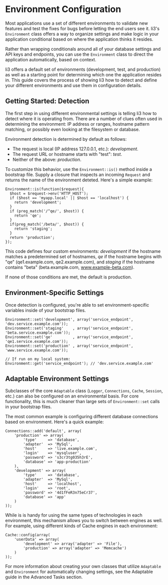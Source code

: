 # Environment Configuration

Most applications use a set of different environments to validate new features and test the fixes for bugs before letting the end users see it. li3's `Environment` class offers a way to organize settings and make logic in your application conditional based on where the application thinks it resides.

Rather than wrapping conditionals around all of your database settings and API keys and endpoints, you can use the `Environment` class to direct the application automatically, based on context.

li3 offers a default set of environments (development, test, and production) as well as a starting point for determining which one the application resides in. This guide covers the process of showing li3 how to detect and define your different environments and use them in configuration details.

## Getting Started: Detection

The first step in using different environmental settings is telling li3 how to detect where it is operating from. There are a number of clues often used in determining the environment: IP address or ranges, hostname pattern matching, or possibly even looking at the filesystem or database.

Environment detection is determined by default as follows:

 * The request is local (IP address 127.0.0.1, etc.): _development_.
 * The request URL or hostname starts with "test": _test_.
 * Neither of the above: _production_.

To customize this behavior, use the `Environment::is()` method inside a bootstrap file. Supply a closure that inspects an incoming `Request` and returns the name of the environment deteted. Here's a simple example:

```
Environment::is(function($request){
  $host = $request->env('HTTP_HOST');
  if ($host == 'myapp.local' || $host == 'localhost') {
    return 'development';
  }
  if (preg_match('/^qe/', $host)) {
    return 'qe';
  }
  if(preg_match('/beta/', $host)) {
    return 'staging';
  }
  return 'production';
});
```

This code defines four custom environments: _development_ if the hostname matches a predetermined set of hostnames, _qe_ if the hostname begins with "qe" (qe1.example.com, qe2.example.com), and _staging_ if the hostname contains "beta" (beta.example.com, www.example-beta.com).

If none of those conditions are met, the default is production.

## Environment-Specific Settings

Once detection is configured, you're able to set environment-specific variables inside of your bootstrap files.

```
Environment::set('development', array('service_endpoint', 'dev.service.example.com'));
Environment::set('staging'    , array('service_endpoint', 'beta.service.example.com'));
Environment::set('qe'         , array('service_endpoint', 'qe1.service.example.com'));
Environment::set('production' , array('service_endpoint', 'www.service.example.com'));

// If run on my local system:
Environment::get('service_endpoint'); // 'dev.service.example.com'
```

## Adaptable Environment Settings

Subclasses of the core `Adaptable` class (`Logger`, `Connections`, `Cache`, `Session`, etc.) can also be configured on an environmental basis. For core functionality, this is much cleaner than large sets of `Environment::set` calls in your bootstrap files.

The most common example is configuring different database connections based on environment. Here's a quick example:

```
Connections::add('default', array(
    'production' => array(
        'type'     => 'database',
        'adapter'  => 'MySql',
        'host'     => 'live.example.com',
        'login'    => 'mysqluser',
        'password' => 's3cr3tg035h3rE',
        'database' => 'app-production'
    ),
    'development' => array(
        'type'     => 'database',
        'adapter'  => 'MySql',
        'host'     => 'localhost',
        'login'    => 'root',
        'password' => '4d1fFeR3n75eCr37',
        'database' => 'app'
    )
));
```

While is is handy for using the same types of technologies in each environment, this mechanism allows you to switch between engines as well. For example, using different kinds of Cache engines in each environment:

```
Cache::config(array(
    'userData' => array(
        'development' => array('adapter' => 'File'),
        'production' => array('adapter' => 'Memcache')
    )
));
```

For more information about creating your own classes that utilize `Adaptable` and `Environment` for automatically changing settings, see the Adaptable guide in the Advanced Tasks section.
